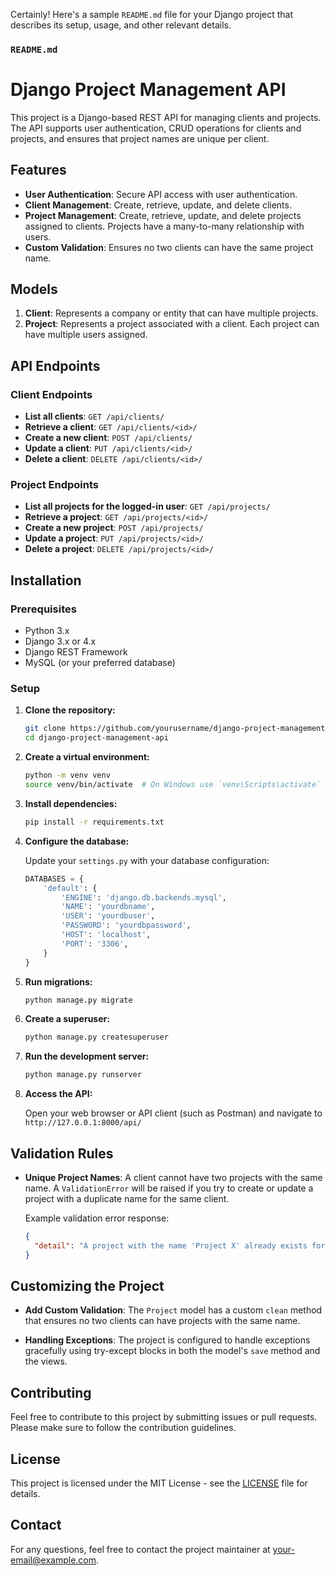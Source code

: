 Certainly! Here's a sample `README.md` file for your Django project that describes its setup, usage, and other relevant details.

### `README.md`

# Django Project Management API

This project is a Django-based REST API for managing clients and projects. The API supports user authentication, CRUD operations for clients and projects, and ensures that project names are unique per client.

## Features

- **User Authentication**: Secure API access with user authentication.
- **Client Management**: Create, retrieve, update, and delete clients.
- **Project Management**: Create, retrieve, update, and delete projects assigned to clients. Projects have a many-to-many relationship with users.
- **Custom Validation**: Ensures no two clients can have the same project name.

## Models

1. **Client**: Represents a company or entity that can have multiple projects.
2. **Project**: Represents a project associated with a client. Each project can have multiple users assigned.

## API Endpoints

### Client Endpoints

- **List all clients**: `GET /api/clients/`
- **Retrieve a client**: `GET /api/clients/<id>/`
- **Create a new client**: `POST /api/clients/`
- **Update a client**: `PUT /api/clients/<id>/`
- **Delete a client**: `DELETE /api/clients/<id>/`

### Project Endpoints

- **List all projects for the logged-in user**: `GET /api/projects/`
- **Retrieve a project**: `GET /api/projects/<id>/`
- **Create a new project**: `POST /api/projects/`
- **Update a project**: `PUT /api/projects/<id>/`
- **Delete a project**: `DELETE /api/projects/<id>/`

## Installation

### Prerequisites

- Python 3.x
- Django 3.x or 4.x
- Django REST Framework
- MySQL (or your preferred database)

### Setup

1. **Clone the repository:**

   ```bash
   git clone https://github.com/yourusername/django-project-management-api.git
   cd django-project-management-api
   ```

2. **Create a virtual environment:**

   ```bash
   python -m venv venv
   source venv/bin/activate  # On Windows use `venv\Scripts\activate`
   ```

3. **Install dependencies:**

   ```bash
   pip install -r requirements.txt
   ```

4. **Configure the database:**

   Update your `settings.py` with your database configuration:

   ```python
   DATABASES = {
       'default': {
           'ENGINE': 'django.db.backends.mysql',
           'NAME': 'yourdbname',
           'USER': 'yourdbuser',
           'PASSWORD': 'yourdbpassword',
           'HOST': 'localhost',
           'PORT': '3306',
       }
   }
   ```

5. **Run migrations:**

   ```bash
   python manage.py migrate
   ```

6. **Create a superuser:**

   ```bash
   python manage.py createsuperuser
   ```

7. **Run the development server:**

   ```bash
   python manage.py runserver
   ```

8. **Access the API:**

   Open your web browser or API client (such as Postman) and navigate to `http://127.0.0.1:8000/api/`

## Validation Rules

- **Unique Project Names**: A client cannot have two projects with the same name. A `ValidationError` will be raised if you try to create or update a project with a duplicate name for the same client.
  
  Example validation error response:
  ```json
  {
    "detail": "A project with the name 'Project X' already exists for client 'Client Y'."
  }
  ```

## Customizing the Project

- **Add Custom Validation**: The `Project` model has a custom `clean` method that ensures no two clients can have projects with the same name.

- **Handling Exceptions**: The project is configured to handle exceptions gracefully using try-except blocks in both the model's `save` method and the views.

## Contributing

Feel free to contribute to this project by submitting issues or pull requests. Please make sure to follow the contribution guidelines.

## License

This project is licensed under the MIT License - see the [LICENSE](LICENSE) file for details.

## Contact

For any questions, feel free to contact the project maintainer at [your-email@example.com](mailto:your-email@example.com).
```
